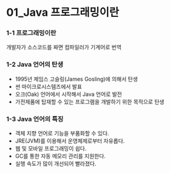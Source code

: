 # 01_Java 프로그래밍이란

### 1-1 프로그래밍이란

개발자가 소스코드를 짜면 컴파일러가 기계어로 번역



### 1-2 Java 언어의 탄생

- 1995년 제임스 고슬링(James Gosling)에 의해서 탄생
- 썬 마이크로시스템즈에서 발표
- 오크(Oak) 언어에서 시작해서 Java 언어로 발전
- 가전제품에 탑재할 수 있는 프로그램을 개발하기 위한 목적으로 탄생 



### 1-3 Java 언어의 특징

- 객체 지향 언어로 기능을 부품화할 수 있다. 
- JRE(JVM)를 이용해서 운영체제로부터 자유롭다.
- 웹 및 모바일 프로그래밍이 쉽다.
- GC를 통한 자동 메모리 관리를 지원한다. 
- 실행 속도가 많이 개선되어 빨라졌다. 



